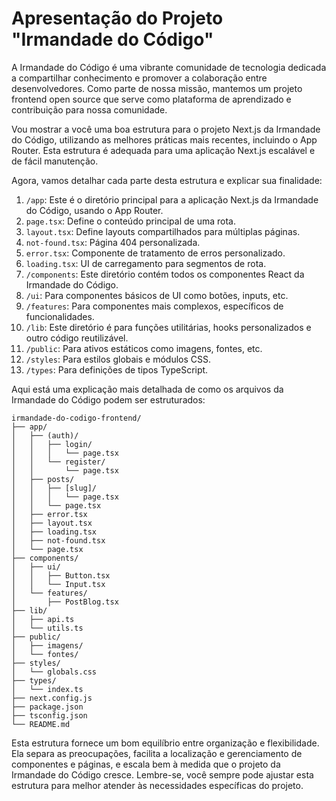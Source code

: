 <h1>Apresentação do Projeto "Irmandade do Código"</h1>

A Irmandade do Código é uma vibrante comunidade de tecnologia dedicada a compartilhar conhecimento e promover a colaboração entre desenvolvedores. Como parte de nossa missão, mantemos um projeto frontend open source que serve como plataforma de aprendizado e contribuição para nossa comunidade.

Vou mostrar a você uma boa estrutura para o projeto Next.js da Irmandade do Código, utilizando as melhores práticas mais recentes, incluindo o App Router. Esta estrutura é adequada para uma aplicação Next.js escalável e de fácil manutenção.

Agora, vamos detalhar cada parte desta estrutura e explicar sua finalidade:

1. `/app`: Este é o diretório principal para a aplicação Next.js da Irmandade do Código, usando o App Router.
1. `page.tsx`: Define o conteúdo principal de uma rota.
2. `layout.tsx`: Define layouts compartilhados para múltiplas páginas.
3. `not-found.tsx`: Página 404 personalizada.
4. `error.tsx`: Componente de tratamento de erros personalizado.
5. `loading.tsx`: UI de carregamento para segmentos de rota.
6. `/components`: Este diretório contém todos os componentes React da Irmandade do Código.
7. `/ui`: Para componentes básicos de UI como botões, inputs, etc.
8. `/features`: Para componentes mais complexos, específicos de funcionalidades.
9. `/lib`: Este diretório é para funções utilitárias, hooks personalizados e outro código reutilizável.
10. `/public`: Para ativos estáticos como imagens, fontes, etc.
11. `/styles`: Para estilos globais e módulos CSS.
12. `/types`: Para definições de tipos TypeScript.


Aqui está uma explicação mais detalhada de como os arquivos da Irmandade do Código podem ser estruturados:

```plaintext
irmandade-do-codigo-frontend/
├── app/
│   ├── (auth)/
│   │   ├── login/
│   │   │   └── page.tsx
│   │   └── register/
│   │       └── page.tsx
│   ├── posts/
│   │   ├── [slug]/
│   │   │   └── page.tsx
│   │   └── page.tsx
│   ├── error.tsx
│   ├── layout.tsx
│   ├── loading.tsx
│   ├── not-found.tsx
│   └── page.tsx
├── components/
│   ├── ui/
│   │   ├── Button.tsx
│   │   └── Input.tsx
│   └── features/
│       ├── PostBlog.tsx
├── lib/
│   ├── api.ts
│   └── utils.ts
├── public/
│   ├── imagens/
│   └── fontes/
├── styles/
│   └── globals.css
├── types/
│   └── index.ts
├── next.config.js
├── package.json
├── tsconfig.json
└── README.md
```

Esta estrutura fornece um bom equilíbrio entre organização e flexibilidade. Ela separa as preocupações, facilita a localização e gerenciamento de componentes e páginas, e escala bem à medida que o projeto da Irmandade do Código cresce. Lembre-se, você sempre pode ajustar esta estrutura para melhor atender às necessidades específicas do projeto.
